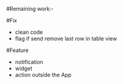 #Remaining work:-

#Fix 
* clean code 
* flag if send remove last row in table view 


#Feature 
* notification 
* widget 
* action outside the App

